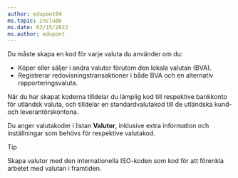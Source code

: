```yaml
---
author: edupont04
ms.topic: include
ms.date: 03/15/2022
ms.author: edupont
---
```

Du måste skapa en kod för varje valuta du använder om du:

- Köper eller säljer i andra valutor förutom den lokala valutan (BVA).  
- Registrerar redovisningstransaktioner i både BVA och en alternativ rapporteringsvaluta.  

När du har skapat koderna tilldelar du lämplig kod till respektive bankkonto för utländsk valuta, och tilldelar en standardvalutakod till de utländska kund- och leverantörskontona.

Du anger valutakoder i listan **Valutor**, inklusive extra information och inställningar som behövs för respektive valutakod.

> [!TIP]
> Skapa valutor med den internationella ISO-koden som kod för att förenkla arbetet med valutan i framtiden.

